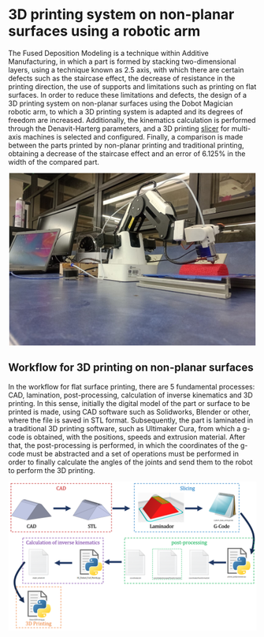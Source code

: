 # 3D printing system on non-planar surfaces using a robotic arm

<p>The Fused Deposition Modeling is a technique within Additive Manufacturing, in which a part is formed by stacking two-dimensional layers, using a technique known as 2.5 axis, with which there are certain defects such as the staircase effect, the decrease of resistance in the printing direction, the use of supports and limitations such as printing on flat surfaces. In order to reduce these limitations and defects, the design of a 3D printing system on non-planar surfaces using the Dobot Magician robotic arm, to which a 3D printing system is adapted and its degrees of freedom are increased. Additionally, the kinematics calculation is performed through the Denavit-Harterg parameters, and a 3D printing <a href="https://github.com/compas-dev/compas_slicer">slicer</a> for multi-axis machines is selected and configured. Finally, a comparison is made between the parts printed by non-planar printing and traditional printing, obtaining a decrease of the staircase effect and an error of 6.125% in the width of the compared part.</p> 

<div align=center>

<img src="images/3DPrintingSystem.jpeg" width="500" height="350" />

</div>

## Workflow for 3D printing on non-planar surfaces

<p>In the workflow for flat surface printing, there are 5 fundamental processes: CAD, lamination, post-processing, calculation of inverse kinematics and 3D printing. In this sense, initially the digital model of the part or surface to be printed is made, using CAD software such as Solidworks, Blender or other, where the file is saved in STL format. Subsequently, the part is laminated in a traditional 3D printing software, such as Ultimaker Cura, from which a g-code is obtained, with the positions, speeds and extrusion material. After that, the post-processing is performed, in which the coordinates of the g-code must be abstracted and a set of operations must be performed in order to finally calculate the angles of the joints and send them to the robot to perform the 3D printing.</p>

<div align=center>

<img src="images/Worflow_3DPrinting_base.png"/>

</div>
